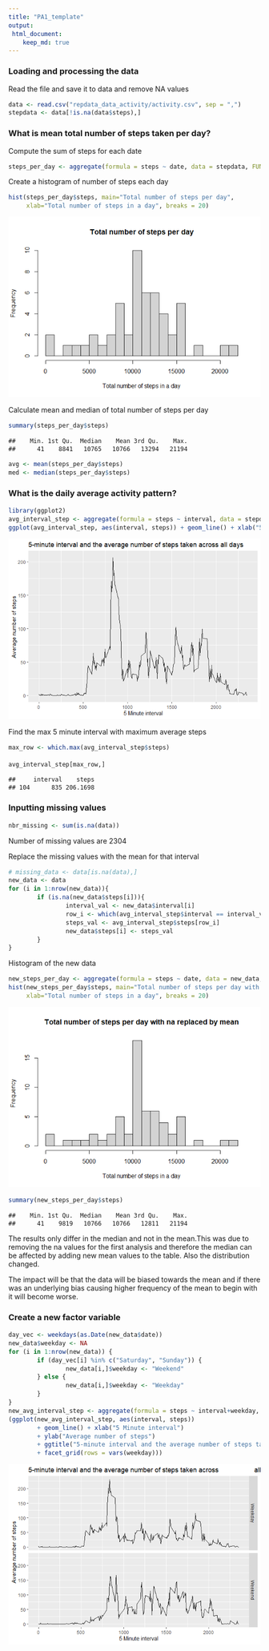 ```yaml
---
title: "PA1_template"
output: 
 html_document: 
    keep_md: true 
---
```




### Loading and processing the data
Read the file and save it to data and remove NA values

```r
data <- read.csv("repdata_data_activity/activity.csv", sep = ",")
stepdata <- data[!is.na(data$steps),]
```

### What is mean total number of steps taken per day?
Compute the sum of steps for each date

```r
steps_per_day <- aggregate(formula = steps ~ date, data = stepdata, FUN = sum)
```

Create a histogram of number of steps each day

```r
hist(steps_per_day$steps, main="Total number of steps per day", 
     xlab="Total number of steps in a day", breaks = 20)
```

![](PA1_template_files/figure-html/unnamed-chunk-3-1.png)<!-- -->

Calculate mean and median of total number of steps per day

```r
summary(steps_per_day$steps)
```

```
##    Min. 1st Qu.  Median    Mean 3rd Qu.    Max. 
##      41    8841   10765   10766   13294   21194
```

```r
avg <- mean(steps_per_day$steps)
med <- median(steps_per_day$steps)
```

### What is the daily average activity pattern?


```r
library(ggplot2)
avg_interval_step <- aggregate(formula = steps ~ interval, data = stepdata, FUN = mean)
ggplot(avg_interval_step, aes(interval, steps)) + geom_line() + xlab("5 Minute interval") + ylab("Average number of steps") + ggtitle("5-minute interval and the average number of steps taken across all days")
```

![](PA1_template_files/figure-html/unnamed-chunk-5-1.png)<!-- -->


Find the max 5 minute interval with maximum average steps


```r
max_row <- which.max(avg_interval_step$steps)

avg_interval_step[max_row,]
```

```
##     interval    steps
## 104      835 206.1698
```

### Inputting missing values


```r
nbr_missing <- sum(is.na(data))
```
Number of missing values are 2304

Replace the missing values with the mean for that interval


```r
# missing_data <- data[is.na(data),]
new_data <- data
for (i in 1:nrow(new_data)){
        if (is.na(new_data$steps[i])){
                interval_val <- new_data$interval[i]
                row_i <- which(avg_interval_step$interval == interval_val)
                steps_val <- avg_interval_step$steps[row_i]
                new_data$steps[i] <- steps_val
        }
}
```


Histogram of the new data

```r
new_steps_per_day <- aggregate(formula = steps ~ date, data = new_data, FUN = sum)
hist(new_steps_per_day$steps, main="Total number of steps per day with na replaced by mean", 
     xlab="Total number of steps in a day", breaks = 20)
```

![](PA1_template_files/figure-html/unnamed-chunk-9-1.png)<!-- -->


```r
summary(new_steps_per_day$steps)
```

```
##    Min. 1st Qu.  Median    Mean 3rd Qu.    Max. 
##      41    9819   10766   10766   12811   21194
```

The results only differ in the median and not in the mean.This was due to removing the na values for the first analysis and therefore the median can be affected by adding new mean values to the table. Also the distribution changed.

The impact will be that the data will be biased towards the mean and if there was an underlying bias causing higher frequency of the mean to begin with it will become worse.

### Create a new factor variable


```r
day_vec <- weekdays(as.Date(new_data$date))
new_data$weekday <- NA
for (i in 1:nrow(new_data)) {
        if (day_vec[i] %in% c("Saturday", "Sunday")) {
                new_data[i,]$weekday <- "Weekend"
        } else {
                new_data[i,]$weekday <- "Weekday"
        }
}
new_avg_interval_step <- aggregate(formula = steps ~ interval+weekday, data = new_data, FUN = mean)
(ggplot(new_avg_interval_step, aes(interval, steps)) 
        + geom_line() + xlab("5 Minute interval") 
        + ylab("Average number of steps") 
        + ggtitle("5-minute interval and the average number of steps taken across                   all days")
        + facet_grid(rows = vars(weekday)))
```

![](PA1_template_files/figure-html/unnamed-chunk-11-1.png)<!-- -->
